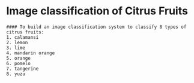 # Image classification of Citrus Fruits

~~~
#### To build an image classification system to classify 8 types of citrus fruits: 
1. calamansi
2. lemon
3. lime
4. mandarin orange
5. orange
6. pomelo
7. tangerine 
8. yuzu
~~~
